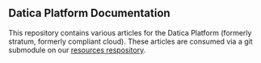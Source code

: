 ## Datica Platform Documentation
This repository contains various articles for the Datica Platform (formerly stratum, formerly compliant cloud). These articles are consumed via a git submodule on our [resources respository](https://github.com/catalyzeio/catalyze-resources).